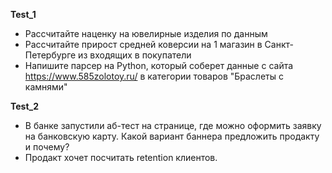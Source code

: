 <strong>Test_1</strong>

- Рассчитайте наценку на ювелирные изделия по данным
- Рассчитайте прирост средней коверсии на 1 магазин в Санкт- Петербурге из входящих в покупатели
- Напишите парсер на Python, который соберет данные с сайта https://www.585zolotoy.ru/ в категории товаров "Браслеты с камнями"

<strong>Test_2</strong>

- В банке запустили аб-тест на странице, где можно оформить заявку на банковскую карту. Какой вариант баннера предложить продакту и почему?
- Продакт хочет посчитать retention клиентов. 
